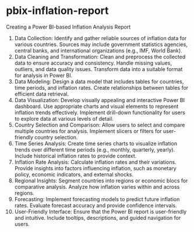 # pbix-inflation-report

Creating a Power BI-based Inflation Analysis Report

1. Data Collection: Identify and gather reliable sources of inflation data for various countries. Sources may include government statistics agencies, central banks, and international organizations (e.g., IMF, World Bank).
2. Data Cleaning and Transformation: Clean and preprocess the collected data to ensure accuracy and consistency. Handle missing values, outliers, and data quality issues. Transform data into a suitable format for analysis in Power BI.
3. Data Modeling: Design a data model that includes tables for countries, time periods, and inflation rates. Create relationships between tables for efficient data retrieval.
4. Data Visualization: Develop visually appealing and interactive Power BI dashboard. Use appropriate charts and visual elements to represent inflation trends effectively. Implement drill-down functionality for users to explore data at various levels of detail.
5. Country Selection and Comparison: Allow users to select and compare multiple countries for analysis. Implement slicers or filters for user-friendly country selection.
6. Time Series Analysis: Create time series charts to visualize inflation trends over different time periods (e.g., monthly, quarterly, yearly). Include historical inflation rates to provide context.
7. Inflation Rate Analysis: Calculate inflation rates and their variations. Provide insights into factors influencing inflation, such as monetary policy, economic indicators, and external shocks.
8. Regional Insights: Segment countries into regions or economic blocs for comparative analysis. Analyze how inflation varies within and across regions.
9. Forecasting: Implement forecasting models to predict future inflation rates. Evaluate forecast accuracy and provide confidence intervals.
10. User-Friendly Interface: Ensure that the Power BI report is user-friendly and intuitive. Include tooltips, descriptions, and guided navigation for users.
